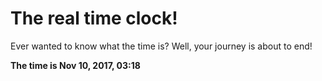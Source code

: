 # The real time clock!

Ever wanted to know what the time is? Well, your journey is about to end!

**The time is Nov 10, 2017, 03:18**